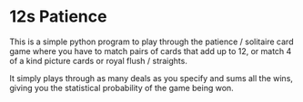 # 12s Patience

This is a simple python program to play through the patience / solitaire card game where you have to match pairs of cards that add up to 12, or match 4 of a kind picture cards or royal flush / straights.

It simply plays through as many deals as you specify and sums all the wins, giving you the statistical probability of the game being won.
